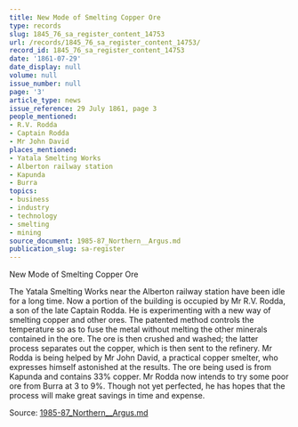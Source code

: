 ```yaml
---
title: New Mode of Smelting Copper Ore
type: records
slug: 1845_76_sa_register_content_14753
url: /records/1845_76_sa_register_content_14753/
record_id: 1845_76_sa_register_content_14753
date: '1861-07-29'
date_display: null
volume: null
issue_number: null
page: '3'
article_type: news
issue_reference: 29 July 1861, page 3
people_mentioned:
- R.V. Rodda
- Captain Rodda
- Mr John David
places_mentioned:
- Yatala Smelting Works
- Alberton railway station
- Kapunda
- Burra
topics:
- business
- industry
- technology
- smelting
- mining
source_document: 1985-87_Northern__Argus.md
publication_slug: sa-register
---
```


New Mode of Smelting Copper Ore

The Yatala Smelting Works near the Alberton railway station have been idle for a long time.  Now a portion of the building is occupied by Mr R.V. Rodda, a son of the late Captain Rodda.  He is experimenting with a new way of smelting copper and other ores.  The patented method controls the temperature so as to fuse the metal without melting the other minerals contained in the ore.  The ore is then crushed and washed; the latter process separates out the copper, which is then sent to the refinery.  Mr Rodda is being helped by Mr John David, a practical copper smelter, who expresses himself astonished at the results.  The ore being used is from Kapunda and contains 33% copper.  Mr Rodda now intends to try some poor ore from Burra at 3 to 9%.  Though not yet perfected, he has hopes that the process will make great savings in time and expense.

Source: [1985-87_Northern__Argus.md](/downloads/markdown/1985-87_Northern__Argus.md)

